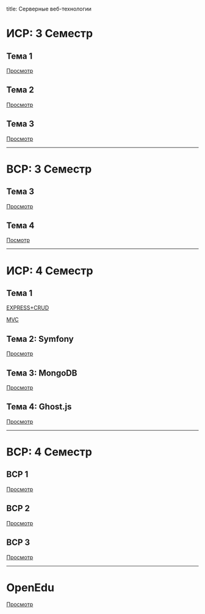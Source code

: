 title: Серверные веб-технологии

# **ИСР: 3 Семестр**
## Тема 1
[Просмотр](https://github.com/Igor-voy/xml/tree/main)
## Тема 2
[Просмотр](https://github.com/Igor-voy/xml/blob/main/3%D0%98%D0%A1%D0%A0-2.pdf)
## Тема 3
[Просмотр](https://github.com/Igor-voy/xml/blob/main/3%D0%98%D0%A1%D0%A0-3.pdf)

<hr>

# **ВСР: 3 Семестр**
## Тема 3
[Просмотр](https://github.com/Igor-voy/xml/tree/main/VSR-3)
## Тема 4
[Посмотр](https://github.com/Igor-voy/xml/blob/main/%D0%92%D0%A1%D0%A0-4.pdf)

<hr>

# **ИСР: 4 Семестр**
## Тема 1
[EXPRESS+CRUD](https://replit.com/@IgorVoy/isr-1crud#index.js)

[MVC](https://github.com/Igor-voy/Tema_1)
## Тема 2: Symfony
[Просмотр](https://github.com/Igor-voy/Tema_2)
## Тема 3: MongoDB
[Просмотр](https://github.com/Igor-voy/Tema_3/blob/main/%D0%98%D0%A1%D0%A0-3pdf.pdf)
## Тема 4: Ghost.js
[Просмотр](https://github.com/Igor-voy/Tema_3/blob/main/%D0%98%D0%A1%D0%A0-4.pdf)

<hr>

# **ВСР: 4 Семестр**
## ВСР 1
[Просмотр](https://github.com/Igor-voy/VSR_4sem/blob/main/%D0%92%D0%A1%D0%A0-1.pdf)
## ВСР 2
[Просмотр](https://github.com/Igor-voy/VSR_4sem/blob/main/%D0%92%D0%A1%D0%A0-2.pdf)
## ВСР 3
[Просмотр](https://github.com/Igor-voy/VSR_4sem/blob/main/%D0%92%D0%A1%D0%A0-3.pdf)

<hr>

# **OpenEdu**
[Просмотр](https://github.com/Igor-voy/kp/blob/main/Screenshot_1.jpg)